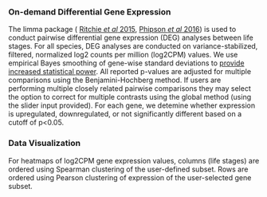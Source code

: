 ### On-demand Differential Gene Expression

The limma package ( [Ritchie *et al*
2015](https://pubmed.ncbi.nlm.nih.gov/25605792/), [Phipson *et al*
2016](https://www.ncbi.nlm.nih.gov/pmc/articles/PMC5373812/)) is used to
conduct pairwise differential gene expression (DEG) analyses between
life stages. For all species, DEG analyses are conducted on
variance-stabilized, filtered, normalized log2 counts per million (log2CPM) values. We use
empirical Bayes smoothing of gene-wise standard deviations to [provide
increased statistical
power](https://www.degruyter.com/doi/10.2202/1544-6115.1027). All
reported p-values are adjusted for multiple comparisons using the
Benjamini-Hochberg method. If users are performing multiple closely
related pairwise comparisons they may select the option to correct for
multiple contrasts using the global method (using the slider input
provided). For each gene, we detemine whether expression is upregulated,
downregulated, or not significantly different based on a cutoff of
p&lt;0.05.

### Data Visualization

For heatmaps of log2CPM gene expression values, columns
(life stages) are ordered using Spearman clustering of the user-defined subset. Rows are ordered using Pearson
clustering of expression of the user-selected gene subset.

